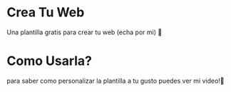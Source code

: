 # Crea Tu Web
Una plantilla gratis para crear tu web (echa por mi) 📍
# Como Usarla?
para saber como personalizar la plantilla a tu gusto puedes ver mi video!💾
